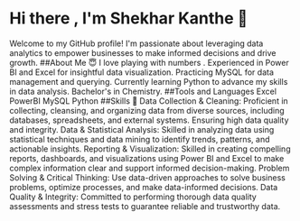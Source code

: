 <h1>Hi there , I'm Shekhar Kanthe 👋</h1>
Welcome to my GitHub profile! I'm passionate about leveraging data analytics to empower businesses to make informed decisions and drive growth.
##About Me 😇
I love playing with numbers .
Experienced in Power BI and Excel for insightful data visualization.
Practicing MySQL for data management and querying.
Currently learning Python to advance my skills in data analysis.
Bachelor's in Chemistry.
##Tools and Languages
Excel
PowerBI
MySQL
Python
##Skills 💪
Data Collection & Cleaning: Proficient in collecting, cleansing, and organizing data from diverse sources, including databases, spreadsheets, and external systems. Ensuring high data quality and integrity.
Data & Statistical Analysis: Skilled in analyzing data using statistical techniques and data mining to identify trends, patterns, and actionable insights.
Reporting & Visualization: Skilled in creating compelling reports, dashboards, and visualizations using Power BI and Excel to make complex information clear and support informed decision-making.
Problem Solving & Critical Thinking: Use data-driven approaches to solve business problems, optimize processes, and make data-informed decisions.
Data Quality & Integrity: Committed to performing thorough data quality assessments and stress tests to guarantee reliable and trustworthy data.
